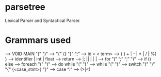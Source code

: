 # parsetree

Lexical Parser and Syntactical Parser.

# Grammars used
   <program> --> VOID MAIN "(" ")" <block>
   <block> --> "{" {<statement>} "}" “;”
   <assign> --> id = < term>
   <term> --> <factor> { ( + | - | * | / | %) <factor> }
   <factor> --> identifier | int | float 
   <returnstmt> --> return <factor>
   <statement> --> <ifstmt>  <assign> |<return>; |<forstmt>| <foreachstmt>| <dowhilestmt>| <whilestmt> | <switchstmt>
   <forstmt> --> for "(" <ID>”;” <boolstmt> “;”  <assign> ")" <block>
   <ifstmt> --> if (<boolstmt>) <block> else <block>
   <foreachstmt> --> foreach "(" <id>  <id>")" <block>
   <dowhilestmt> --> do <block> while "(" <boolstmt> ")"
   <whilestmt> --> while "(" <boolstmt> ")" <block>
   <switchstmt> --> switch "(" <id>")"  "{"  {<case_stmt>}  "}" 
   <casestmt> --> case <factor>  “:” <block>
   <boolstmt> --> <factor> (>|<) <factor>
